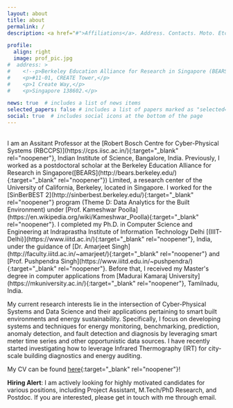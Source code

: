 ```yaml
---
layout: about
title: about
permalink: /
description: <a href="#">Affiliations</a>. Address. Contacts. Moto. Etc.

profile:
  align: right
  image: prof_pic.jpg
#  address: >
#    <!--p>Berkeley Education Alliance for Research in Singapore (BEARS) Limited</p-->	
#    <p>#11-01, CREATE Tower,</p>
#    <p>1 Create Way,</p>	
#    <p>Singapore 138602.</p>  	

news: true  # includes a list of news items
selected_papers: false # includes a list of papers marked as "selected={true}"
social: true  # includes social icons at the bottom of the page
---
```

<br>
I am an Assitant Professor at the [Robert Bosch Centre for Cyber-Physical Systems (RBCCPS)](https://cps.iisc.ac.in/){:target="_blank" rel="noopener"}, Indian Institute of Science, Bangalore, India. Previously, I worked as a postdoctoral scholar at the Berkeley Education Alliance for Research in Singapore([BEARS](http://bears.berkeley.edu/){:target="_blank" rel="noopener"}) Limited, a research center of the University of California, Berkeley, located in Singapore. I worked for the [SinBerBEST 2](http://sinberbest.berkeley.edu/){:target="_blank" rel="noopener"} program (Theme D: Data Analytics for the Built Environment) under [Prof. Kameshwar Poolla](https://en.wikipedia.org/wiki/Kameshwar_Poolla){:target="_blank" rel="noopener"}. I completed my Ph.D. in Computer Science and Engineering at Indraprastha Institute of Information Technology Delhi [(IIIT-Delhi)](https://www.iiitd.ac.in/){:target="_blank" rel="noopener"}, India, under the guidance of [Dr. Amarjeet Singh](http://faculty.iiitd.ac.in/~amarjeet/){:target="_blank" rel="noopener"} and [Prof. Pushpendra Singh](https://www.iiitd.edu.in/~pushpendra/){:target="_blank" rel="noopener"}. Before that, I received my Master's degree in computer applications from [Madurai Kamaraj University](https://mkuniversity.ac.in/){:target="_blank" rel="noopener"}, Tamilnadu, India.

My current research interests lie in the intersection of Cyber-Physical Systems and Data Science and their applications pertaining to smart built environments and energy sustainability. Specifically, I focus on developing systems and techniques for energy monitoring, benchmarking, prediction, anomaly detection, and fault detection and diagnosis by leveraging smart meter time series and other opportunistic data sources. I have recently started investigating how to leverage Infrared Thermography (IRT) for city-scale building diagnostics and energy auditing.

My CV can be found [here](../assets/pdf/samy_cv.pdf){:target="_blank" rel="noopener"}!

**Hiring Alert**: I am actively looking for highly motivated candidates for various positions, including Project Assistant, M.Tech/PhD Research, and Postdoc. If you are interested, please get in touch with me through email.